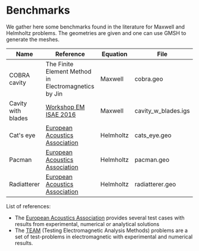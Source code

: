 # Benchmarks

We gather here some benchmarks found in the literature for Maxwell and Helmholtz problems. The geometries are given and one can use GMSH to generate the meshes.

| Name               | Reference                                                                                                     | Equation  | File                |
| ------------------ | ------------------------------------------------------------------------------------------------------------- | --------- | ------------------- |
| COBRA cavity       | The Finite Element Method in Electromagnetics by Jin                                                          | Maxwell   | cobra.geo           |
| Cavity with blades | [Workshop EM ISAE 2016](https://websites.isae-supaero.fr/IMG/pdf/casenumber5_140616.pdf)                      | Maxwell   | cavity_w_blades.igs |
| Cat's eye          | [European Acoustics Association](https://eaa-bench.mec.tuwien.ac.at/benchmarks/linear_acoustics/cats_eye/)    | Helmholtz | cats_eye.geo        |
| Pacman             | [European Acoustics Association](https://eaa-bench.mec.tuwien.ac.at/benchmarks/linear_acoustics/pac_man/)     | Helmholtz | pacman.geo          |
| Radiatterer        | [European Acoustics Association](https://eaa-bench.mec.tuwien.ac.at/benchmarks/linear_acoustics/radiatterer/) | Helmholtz | radiatterer.geo     |

List of references:

- The [European Acoustics Association](https://eaa-bench.mec.tuwien.ac.at/benchmarks/) provides several test cases with results from experimental, numerical or analytical solutions
- The [TEAM](http://ftp.lstc.com/anonymous/outgoing/inaki/docs/pdf_em/paper_dyna12_TEAM.pdf) (Testing Electromagnetic Analysis Methods) problems are a set of test-problems in electromagnetic with experimental and numerical results.

